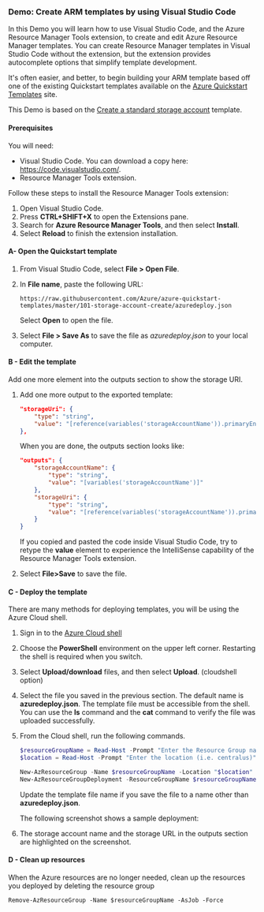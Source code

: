### Demo: Create ARM templates by using Visual Studio Code

In this Demo you will learn how to use Visual Studio Code, and the Azure Resource Manager Tools extension, to create and edit Azure Resource Manager templates. You can create Resource Manager templates in Visual Studio Code without the extension, but the extension provides autocomplete options that simplify template development.

It's often easier, and better, to begin building your ARM template based off one of the existing Quickstart templates available on the [Azure Quickstart Templates](https://azure.microsoft.com/resources/templates/) site.

This Demo is based on the [Create a standard storage account](https://azure.microsoft.com/resources/templates/101-storage-account-create/) template.

#### Prerequisites

You will need:

- Visual Studio Code. You can download a copy here: https://code.visualstudio.com/.
- Resource Manager Tools extension.

Follow these steps to install the Resource Manager Tools extension:

1. Open Visual Studio Code.
2. Press **CTRL+SHIFT+X** to open the Extensions pane.
3. Search for **Azure Resource Manager Tools**, and then select **Install**.
4. Select **Reload** to finish the extension installation.

#### A- Open the Quickstart template

1. From Visual Studio Code, select **File > Open File**.

2. In **File name**, paste the following URL:

   ``` 
   https://raw.githubusercontent.com/Azure/azure-quickstart-templates/master/101-storage-account-create/azuredeploy.json
   ```

   Select **Open** to open the file.

3. Select **File > Save As** to save the file as *azuredeploy.json* to your local computer.

#### B - Edit the template

Add one more element into the outputs section to show the storage URI.

1. Add one more output to the exported template:

   ```json
   "storageUri": {
       "type": "string",
       "value": "[reference(variables('storageAccountName')).primaryEndpoints.blob]"
   },
   ```

   When you are done, the outputs section looks like:

   ```json
   "outputs": {
       "storageAccountName": {
           "type": "string",
           "value": "[variables('storageAccountName')]"
       },
       "storageUri": {
           "type": "string",
           "value": "[reference(variables('storageAccountName')).primaryEndpoints.blob]"
       }
   }
   ```

   

   If you copied and pasted the code inside Visual Studio Code, try to retype the **value** element to experience the IntelliSense capability of the Resource Manager Tools extension.

   

2. Select **File>Save** to save the file.

#### C - Deploy the template

There are many methods for deploying templates, you will be using the Azure Cloud shell.

1. Sign in to the [Azure Cloud shell](https://shell.azure.com/)
2. Choose the **PowerShell** environment on the upper left corner. Restarting the shell is required when you switch.
3. Select **Upload/download** files, and then select **Upload**. (cloudshell option)

1. Select the file you saved in the previous section. The default name is **azuredeploy.json**. The template file must be accessible from the shell. You can use the **ls** command and the **cat** command to verify the file was uploaded successfully.

2. From the Cloud shell, run the following commands.

   ```powershell
   $resourceGroupName = Read-Host -Prompt "Enter the Resource Group name"
   $location = Read-Host -Prompt "Enter the location (i.e. centralus)"
   
   New-AzResourceGroup -Name $resourceGroupName -Location "$location"
   New-AzResourceGroupDeployment -ResourceGroupName $resourceGroupName -TemplateFile "$HOME/azuredeploy.json"
   ```

   Update the template file name if you save the file to a name other than **azuredeploy.json**.

   The following screenshot shows a sample deployment:

1. The storage account name and the storage URL in the outputs section are highlighted on the screenshot.

#### D - Clean up resources

When the Azure resources are no longer needed, clean up the resources you deployed by deleting the resource group

```
Remove-AzResourceGroup -Name $resourceGroupName -AsJob -Force
```

